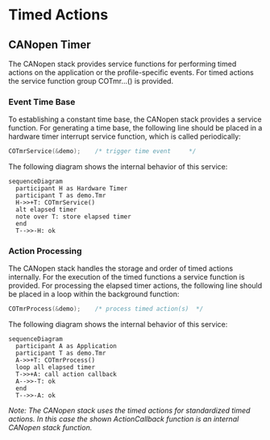 # Timed Actions

## CANopen Timer

The CANopen stack provides service functions for performing timed actions on the application or the profile-specific events. For timed actions the service function group COTmr…() is provided.

### Event Time Base

To establishing a constant time base, the CANopen stack provides a service function. For generating a time base, the following line should be placed in a hardware timer interrupt service function, which is called periodically:

```c
COTmrService(&demo);    /* trigger time event     */
```

The following diagram shows the internal behavior of this service:

```mermaid
sequenceDiagram
  participant H as Hardware Timer
  participant T as demo.Tmr
  H->>+T: COTmrService()
  alt elapsed timer
  note over T: store elapsed timer
  end
  T-->>-H: ok
```

### Action Processing

The CANopen stack handles the storage and order of timed actions internally. For the execution of the timed functions a service function is provided.
For processing the elapsed timer actions, the following line should be placed in a loop within the background function:

```c
COTmrProcess(&demo);    /* process timed action(s)  */
```

The following diagram shows the internal behavior of this service:

```mermaid
sequenceDiagram
  participant A as Application
  participant T as demo.Tmr
  A->>+T: COTmrProcess()
  loop all elapsed timer
  T->>+A: call action callback
  A-->>-T: ok
  end
  T-->>-A: ok
```

*Note: The CANopen stack uses the timed actions for standardized timed actions. In this case the shown ActionCallback function is an internal CANopen stack function.*
